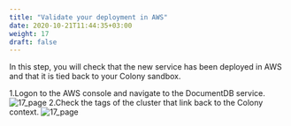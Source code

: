 ```yaml
---
title: "Validate your deployment in AWS"
date: 2020-10-21T11:44:35+03:00
weight: 17
draft: false
---
```

In this step, you will check that the new service has been deployed in AWS and that it is tied back to your Colony sandbox.

1\.Logon to the AWS console and navigate to the DocumentDB service. 
![17_page](/images/module4/17_page.png)
2\.Check the tags of the cluster that link back to the Colony context.
![17_page](/images/module4/18_page.png)
